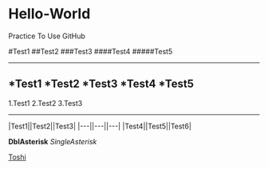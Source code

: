 # Hello-World
Practice To Use GitHub

#Test1
##Test2
###Test3
####Test4
#####Test5
***
*Test1
*Test2
*Test3
*Test4
*Test5
---
1.Test1
2.Test2
3.Test3
___
|Test1||Test2||Test3|
|---||---||---|
|Test4||Test5||Test6|


**DblAsterisk**
*SingleAsterisk*

[Toshi](https://github.com/hosonally/Hello-World)
